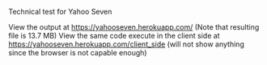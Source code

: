 Technical test for Yahoo Seven

View the output at https://yahooseven.herokuapp.com/ (Note that resulting file is 13.7 MB)
View the same code execute in the client side at https://yahooseven.herokuapp.com/client_side (will not show anything since the browser is not capable enough) 


